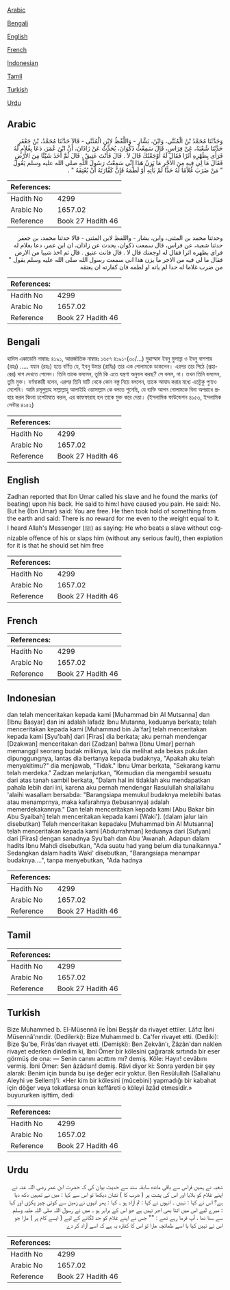 [Arabic](#arabic)

[Bengali](#bengali)

[English](#english)

[French](#french)

[Indonesian](#indonesian)

[Tamil](#tamil)

[Turkish](#turkish)

[Urdu](#urdu)

## Arabic


<div dir="rtl" lang="ar" style={{fontSize:'larger',backgroundColor:'#f8f9fa',padding:20}}>
وَحَدَّثَنَا مُحَمَّدُ بْنُ الْمُثَنَّى، وَابْنُ، بَشَّارٍ - وَاللَّفْظُ لاِبْنِ الْمُثَنَّى - قَالاَ حَدَّثَنَا مُحَمَّدُ، بْنُ جَعْفَرٍ حَدَّثَنَا شُعْبَةُ، عَنْ فِرَاسٍ، قَالَ سَمِعْتُ ذَكْوَانَ، يُحَدِّثُ عَنْ زَاذَانَ، أَنَّ ابْنَ عُمَرَ، دَعَا بِغُلاَمٍ لَهُ فَرَأَى بِظَهْرِهِ أَثَرًا فَقَالَ لَهُ أَوْجَعْتُكَ قَالَ لاَ ‏.‏ قَالَ فَأَنْتَ عَتِيقٌ ‏.‏ قَالَ ثُمَّ أَخَذَ شَيْئًا مِنَ الأَرْضِ فَقَالَ مَا لِي فِيهِ مِنَ الأَجْرِ مَا يَزِنُ هَذَا إِنِّي سَمِعْتُ رَسُولَ اللَّهِ صلى الله عليه وسلم يَقُولُ ‏ "‏ مَنْ ضَرَبَ غُلاَمًا لَهُ حَدًّا لَمْ يَأْتِهِ أَوْ لَطَمَهُ فَإِنَّ كَفَّارَتَهُ أَنْ يُعْتِقَهُ ‏"‏ ‏.‏
</div>
<div style={{backgroundColor:'#f8f9fa',padding:20, marginBottom: 10}}><table> <thead> <tr> <th>References:</th> <th></th> </tr> </thead> <tbody><tr><td>Hadith No</td><td>4299</td></tr><tr><td>Arabic No</td><td>1657.02</td></tr><tr><td>Reference</td><td>Book 27 Hadith 46</td></tr></tbody></table></div>


<div dir="rtl" lang="ar" style={{fontSize:'larger',backgroundColor:'#f8f9fa',padding:20}}>
وحدثنا محمد بن المثنى، وابن، بشار - واللفظ لابن المثنى - قالا حدثنا محمد، بن جعفر حدثنا شعبة، عن فراس، قال سمعت ذكوان، يحدث عن زاذان، ان ابن عمر، دعا بغلام له فراى بظهره اثرا فقال له اوجعتك قال لا . قال فانت عتيق . قال ثم اخذ شييا من الارض فقال ما لي فيه من الاجر ما يزن هذا اني سمعت رسول الله صلى الله عليه وسلم يقول " من ضرب غلاما له حدا لم ياته او لطمه فان كفارته ان يعتقه
</div>
<div style={{backgroundColor:'#f8f9fa',padding:20, marginBottom: 10}}><table> <thead> <tr> <th>References:</th> <th></th> </tr> </thead> <tbody><tr><td>Hadith No</td><td>4299</td></tr><tr><td>Arabic No</td><td>1657.02</td></tr><tr><td>Reference</td><td>Book 27 Hadith 46</td></tr></tbody></table></div>

## Bengali


<div dir="ltr" lang="bn" style={{fontSize:'larger',backgroundColor:'#f8f9fa',padding:20}}>
হাদিস একাডেমি নাম্বারঃ ৪১৯১, আন্তর্জাতিক নাম্বারঃ ১৬৫৭ ৪১৯১-(৩০/...) মুহাম্মাদ ইবনু মুসান্না ও ইবনু বাশশার (রহঃ) ..... যযান (রহঃ) হতে বর্ণিত যে, ইবনু উমার (রাযিঃ) তার এক গোলামকে ডাকলেন। এরপর তার পিঠে (প্রহারের) দাগ দেখতে পেলেন। তিনি তাকে বললেন, তুমি কি এতে যন্ত্রণা অনুভব করছ? সে বলল, না। তখন তিনি বললেন, তুমি মুক্ত। বর্ণনাকারী বলেন, এরপর তিনি মাটি থেকে কোন বস্তু নিয়ে বললেন, তাকে আযাদ করার মধ্যে এতটুকু পুণ্যও মেলেনি। আমি রসূলুল্লাহ সাল্লাল্লাহু আলাইহি ওয়াসাল্লাম কে বলতে শুনেছি, যে ব্যক্তি আপন গোলামকে বিনা অপরাধে প্রহার করল কিংবা চপেটাঘাত করল, এর কাফফারাহ হল তাকে মুক্ত করে দেয়া। (ইসলামিক ফাউন্ডেশন ৪১৫৩, ইসলামিক সেন্টার ৪১৫২)
</div>
<div style={{backgroundColor:'#f8f9fa',padding:20, marginBottom: 10}}><table> <thead> <tr> <th>References:</th> <th></th> </tr> </thead> <tbody><tr><td>Hadith No</td><td>4299</td></tr><tr><td>Arabic No</td><td>1657.02</td></tr><tr><td>Reference</td><td>Book 27 Hadith 46</td></tr></tbody></table></div>

## English


<div dir="ltr" lang="en" style={{fontSize:'larger',backgroundColor:'#f8f9fa',padding:20}}>
Zadhan reported that Ibn Umar called his slave and he found the marks (of beating) upon his back. He said to him:I have caused you pain. He said: No. But he (Ibn Umar) said: You are free. He then took hold of something from the earth and said: There is no reward for me even to the weight equal to it. I heard Allah's Messenger (ﷺ) as saying: He who beats a slave without cognizable offence of his or slaps him (without any serious fault), then expiation for it is that he should set him free
</div>
<div style={{backgroundColor:'#f8f9fa',padding:20, marginBottom: 10}}><table> <thead> <tr> <th>References:</th> <th></th> </tr> </thead> <tbody><tr><td>Hadith No</td><td>4299</td></tr><tr><td>Arabic No</td><td>1657.02</td></tr><tr><td>Reference</td><td>Book 27 Hadith 46</td></tr></tbody></table></div>

## French


<div dir="ltr" lang="fr" style={{fontSize:'larger',backgroundColor:'#f8f9fa',padding:20}}>

</div>
<div style={{backgroundColor:'#f8f9fa',padding:20, marginBottom: 10}}><table> <thead> <tr> <th>References:</th> <th></th> </tr> </thead> <tbody><tr><td>Hadith No</td><td>4299</td></tr><tr><td>Arabic No</td><td>1657.02</td></tr><tr><td>Reference</td><td>Book 27 Hadith 46</td></tr></tbody></table></div>

## Indonesian


<div dir="ltr" lang="id" style={{fontSize:'larger',backgroundColor:'#f8f9fa',padding:20}}>
dan telah menceritakan kepada kami [Muhammad bin Al Mutsanna] dan [Ibnu Basyar] dan ini adalah lafadz Ibnu Mutanna, keduanya berkata; telah menceritakan kepada kami [Muhammad bin Ja'far] telah menceritakan kepada kami [Syu'bah] dari [Firas] dia berkata; aku pernah mendengar [Dzakwan] menceritakan dari [Zadzan] bahwa [Ibnu Umar] pernah memanggil seorang budak miliknya, lalu dia melihat ada bekas pukulan dipunggungnya, lantas dia bertanya kepada budaknya, "Apakah aku telah menyakitimu?" dia menjawab, "Tidak." Ibnu Umar berkata, "Sekarang kamu telah merdeka." Zadzan melanjutkan, "Kemudian dia mengambil sesuatu dari atas tanah sambil berkata, "Dalam hal ini tidaklah aku mendapatkan pahala lebih dari ini, karena aku pernah mendengar Rasulullah shallallahu 'alaihi wasallam bersabda: "Barangsiapa memukul budaknya melebihi batas atau menamprnya, maka kafarahnya (tebusannya) adalah memerdekakannya." Dan telah menceritakan kepada kami [Abu Bakar bin Abu Syaibah] telah menceritakan kepada kami [Waki']. (dalam jalur lain disebutkan) Telah menceritakan kepadaku [Muhammad bin Al Mutsanna] telah menceritakan kepada kami [Abdurrahman] keduanya dari [Sufyan] dari [Firas] dengan sanadnya Syu'bah dan Abu 'Awanah. Adapun dalam hadits Ibnu Mahdi disebutkan, "Ada suatu had yang belum dia tunaikannya." Sedangkan dalam hadits Waki' disebutkan, "Barangsiapa menampar budaknya….", tanpa menyebutkan, "Ada hadnya
</div>
<div style={{backgroundColor:'#f8f9fa',padding:20, marginBottom: 10}}><table> <thead> <tr> <th>References:</th> <th></th> </tr> </thead> <tbody><tr><td>Hadith No</td><td>4299</td></tr><tr><td>Arabic No</td><td>1657.02</td></tr><tr><td>Reference</td><td>Book 27 Hadith 46</td></tr></tbody></table></div>

## Tamil


<div dir="ltr" lang="ta" style={{fontSize:'larger',backgroundColor:'#f8f9fa',padding:20}}>

</div>
<div style={{backgroundColor:'#f8f9fa',padding:20, marginBottom: 10}}><table> <thead> <tr> <th>References:</th> <th></th> </tr> </thead> <tbody><tr><td>Hadith No</td><td>4299</td></tr><tr><td>Arabic No</td><td>1657.02</td></tr><tr><td>Reference</td><td>Book 27 Hadith 46</td></tr></tbody></table></div>

## Turkish


<div dir="ltr" lang="tr" style={{fontSize:'larger',backgroundColor:'#f8f9fa',padding:20}}>
Bize Muhammed b. El-Müsennâ ile İbni Beşşâr da rivayet ettiler. Lâfız İbni Müsennâ'nındir. (Dedilerki): Bize Muhammed b. Ca'fer rivayet etti. (Dediki): Bize Şu'be, Firâs'dan rivayet etti. (Demişki): Ben Zekvân'ı, Zâzân'dan naklen rivayet ederken dinledim ki, îbni Ömer bir kölesini çağırarak sırtında bir eser görmüş de ona: — Senin canını acıttım mı? demiş. Köle: Hayır! cevâbını vermiş. İbni Ömer: Sen âzâdsın! demiş. Râvi diyor ki: Sonra yerden bir şey alarak: Benim için bunda bu işe değer ecir yoktur. Ben Resûlullah (Sallallahu Aleyhi ve Sellem)'i: «Her kim bir kölesini (mûcebini) yapmadığı bir kabahat için döğer veya tokatlarsa onun keffâreti o köleyi âzâd etmesidir.» buyururken işittim, dedi
</div>
<div style={{backgroundColor:'#f8f9fa',padding:20, marginBottom: 10}}><table> <thead> <tr> <th>References:</th> <th></th> </tr> </thead> <tbody><tr><td>Hadith No</td><td>4299</td></tr><tr><td>Arabic No</td><td>1657.02</td></tr><tr><td>Reference</td><td>Book 27 Hadith 46</td></tr></tbody></table></div>

## Urdu


<div dir="rtl" lang="ur" style={{fontSize:'larger',backgroundColor:'#f8f9fa',padding:20}}>
شعبہ نے ہمیں فراس سے باقی ماندہ سابقہ سند سے حدیث بیان کی کہ حضرت ابن عمر رضی اللہ عنہ نے اپنے غلام کو بلایا اور اس کی پشت پر ( ضرب کا ) نشان دیکھا تو اس سے کہا : میں نے تمہیں دکھ دیا ہے؟ اس نے کہا : نہیں ۔ انہوں نے کہا : تم آزاد ہو ۔ کہا : پھر انہوں نے زمین سے کوئی چیز پکڑی اور کہا : میرے لیے اس میں اتنا بھی اجر نہیں ہے جو اس کے برابر ہو ۔ میں نے رسول اللہ صلی اللہ علیہ وسلم سے سنا تھا ، آپ فرما رہے تھے : "" جس نے اپنے غلام کو حد لگانے کے لیے ( ایسے کام پر ) مارا جو اس نے نہیں کیا یا اسے طمانچہ مارا تو اس کا کفارہ یہ ہے کہ اسے آزاد کر دے
</div>
<div style={{backgroundColor:'#f8f9fa',padding:20, marginBottom: 10}}><table> <thead> <tr> <th>References:</th> <th></th> </tr> </thead> <tbody><tr><td>Hadith No</td><td>4299</td></tr><tr><td>Arabic No</td><td>1657.02</td></tr><tr><td>Reference</td><td>Book 27 Hadith 46</td></tr></tbody></table></div>